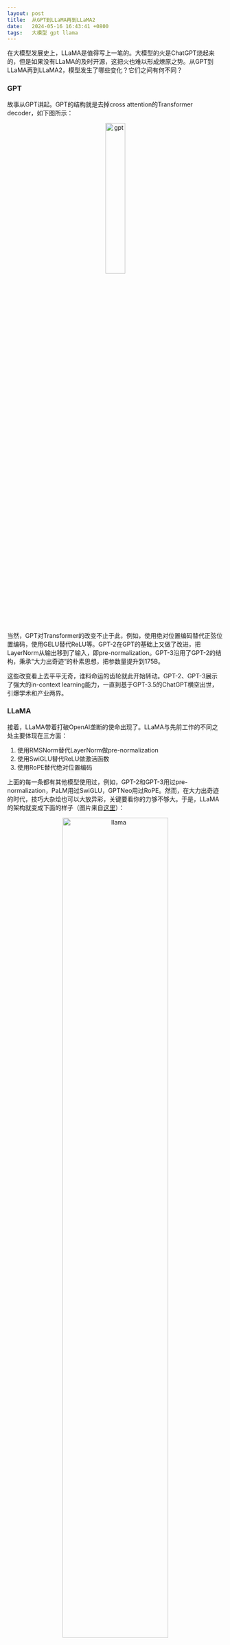 ```yaml
---
layout: post
title:  从GPT到LLaMA再到LLaMA2
date:   2024-05-16 16:43:41 +0800
tags:   大模型 gpt llama
---
```


在大模型发展史上，LLaMA是值得写上一笔的。大模型的火是ChatGPT烧起来的，但是如果没有LLaMA的及时开源，这把火也难以形成燎原之势。从GPT到LLaMA再到LLaMA2，模型发生了哪些变化？它们之间有何不同？

### GPT

故事从GPT讲起。GPT的结构就是去掉cross attention的Transformer decoder，如下图所示：

<p align="center"><img src="/assets/img/gpt-llama-llama2/gpt.PNG" alt="gpt" width="30%"></p>

当然，GPT对Transformer的改变不止于此，例如，使用绝对位置编码替代正弦位置编码，使用GELU替代ReLU等。GPT-2在GPT的基础上又做了改进，把LayerNorm从输出移到了输入，即pre-normalization。GPT-3沿用了GPT-2的结构，秉承“大力出奇迹”的朴素思想，把参数量提升到175B。

这些改变看上去平平无奇，谁料命运的齿轮就此开始转动。GPT-2、GPT-3展示了强大的in-context learning能力，一直到基于GPT-3.5的ChatGPT横空出世，引爆学术和产业两界。

### LLaMA

接着，LLaMA带着打破OpenAI垄断的使命出现了。LLaMA与先前工作的不同之处主要体现在三方面：

1. 使用RMSNorm替代LayerNorm做pre-normalization
2. 使用SwiGLU替代ReLU做激活函数
3. 使用RoPE替代绝对位置编码

上面的每一条都有其他模型使用过，例如，GPT-2和GPT-3用过pre-normalization，PaLM用过SwiGLU，GPTNeo用过RoPE。然而，在大力出奇迹的时代，技巧大杂烩也可以大放异彩，关键要看你的力够不够大。于是，LLaMA的架构就变成下面的样子（图片来自[这里](https://github.com/hkproj/pytorch-llama-notes)）：

<p align="center"><img src="/assets/img/gpt-llama-llama2/llama.png" alt="llama" width="70%"></p>

由于RoPE要说的东西比较多，另写文章介绍。这里只简单介绍SwiGLU和RMSNorm。

#### SwiGLU

[SwiGLU](https://arxiv.org/pdf/2002.05202)是[GLU（Gated Linear Units）](https://arxiv.org/pdf/1612.08083)的一个变体。严格地说，**GLU不是激活函数，而是一层网络**，它通过门控机制调节传递到下一层网络的信息量。设输入为$$\mathbf{x}$$，$$\mathbf{W, V}$$是权重矩阵，$$\mathbf{b, c}$$是偏置向量，则GLU可以表示为：

$$GLU(\mathbf{x, W, V, b, c})=\sigma(\mathbf{xW+b})\otimes (\mathbf{xV+c})$$

其中，$$\sigma$$是sigmoid函数。把上面的sigmoid替换为$$Swish_{\beta}$$（也叫SiLU）激活函数，就得到了SwiGLU：

$$ SwiGLU(\mathbf{x, W, V, b, c})=Swish_{\beta}(\mathbf{xW+b})\otimes (\mathbf{xV+c})$$

其中，$$Swish_{\beta}(\mathbf{x})=\mathbf{x}\sigma(\beta\mathbf{x})$$，$$\beta$$可以是固定值，也可以通过学习得到。例如，固定$$\beta=1$$，则激活函数为$$Swish_{1}(\mathbf{x})=\mathbf{x}\sigma(\mathbf{x})$$。

最初Transformer用ReLU激活FFN：

$$ FFN(\mathbf{x, W_{1}, W_{2}, b_{1}, b_{2}})=\max(0, \mathbf{xW_{1}+b_{1}})\mathbf{W_{2}+b_{2}}$$

后来T5去掉了偏置：

$$ FFN_{ReLU}(\mathbf{x, W_{1}, W_{2}})=\max(0, \mathbf{xW_{1}})\mathbf{W_{2}}$$

到了LLaMA，FFN的激活方式变为：

$$ FFN_{Swish}(\mathbf{x, W_{1}, W_{2}})=Swish_{1}(\mathbf{xW_{1}})\mathbf{W_{2}}$$

#### RMSNorm

[RMSNorm](https://arxiv.org/pdf/1910.07467)可以看作是LayerNorm的简化版。所以，这里首先回顾一下LayerNorm，如果想详细了解，可以看我写的[另一篇文章]({{ site.baseurl }}{% link _posts/2024-05-01-batchnorm-and-layernorm.md %})。

以全连接前馈网络为例，设输入向量$$\mathbf{x}\in\mathbb{R}^{m} $$，输出向量$$\mathbf{y}\in\mathbb{R}^{n} $$，中间的计算过程是这样的：

$$ a_{i}=\sum\limits_{j=1}^{m}w_{ij}x_{j}$$

$$ y_{i} = f(a_{i}+b_{i}) $$

其中，f是激活函数。先计算所有$$a_{i}$$的均值$$\mu$$和方差$$\sigma$$：

$$ \mu=\frac{1}{n}\sum\limits_{i=1}^{n}a_{i} $$

$$ \sigma=\sqrt{\frac{1}{n}\sum\limits_{i=1}^{n}(a_{i}-\mu)^2} $$

接着做LayerNorm：

$$ \bar{a}_{i}=\frac{a_{i}-\mu}{\sigma}g_{i} $$

$$ y_{i} = f(\bar{a}_{i}+b_{i}) $$

RMSNorm省去了计算均值的步骤，即RMS不需要re-centering（实际上，RMSNorm论文也做实验验证了re-center不重要，LayerNorm被打脸）：

$$ \bar{a}_{i}=\frac{a_{i}}{RMS(\mathbf{a})}g_{i}$$

$$ RMS(\mathbf{a})=\sqrt{\frac{1}{n}\sum\limits_{i=1}^{n}a_{i}} $$

总之，用了上面介绍的几个技巧，LLaMA-13B的效果号称可以打败GPT-3(175B)，这里不做深究，知道LLaMA很强就是了。

### LLaMA2

2023年12月，LLaMA2出来了。与LLaMA1的架构基本相同，不同之处主要有两个：一是上下文长度从2048增加到了4096，二是用了一种新型注意力机制[GQA（Grouped-Query Attention）](https://arxiv.org/pdf/2305.13245)。

增加上下文长度不仅提升了LLaMA的性能，而且拓宽了它的应用场景，这是一个非常直观的改进。GQA比较复杂，涉及到KV-cache等概念，这里做个简单介绍。

#### KV-cache

要说GQA，不得不先说说KV-cache。众所周知，GPT在时间步t生成的token会和[0, t-1]时间步生成的所有token拼接在一起，作为下一个时间步的输入。我们以输入*money is all you need*为例，模拟GPT的自回归过程：

1. 输入：[BOS]，输出：money
2. 输入：[BOS, money]，输出：is
3. 输入：[BOS, money, is]，输出：all
4. 输入：[BOS, money, is, all]，输出：you
5. 输入：[BOS, money, is, all, you]，输出：need
6. 输入：[BOS, money, is, all, you, need]，输出：EOS

以上面的第3步为例，GPT首先把输入的三个token向量与$$ W^{Q}, W^{K}, W^{V} $$相乘，得到Q、K和V向量，然后用QKV计算注意力，得到表示这三个token的新向量并输出。

这时，细心的你一定会发现，在第3步计算"BOS"和"money"的Q、K、V向量好像没必要。因为这些向量在第2步已经算过了，何必在第3步重新算一遍呢？真正需要在第3步计算的，只有新增的"is"的Q、K和V向量。然后，GPT分别计算"is"的Q向量和"BOS"、"money"、"is"的K向量的点积，再与"is"的V向量相乘，就能得到"is"的注意力值了。在此过程中，"BOS"和"money"的注意力值保持不变。

于是，你的脑海中自然而然地产生了一个想法：为什么不把第1步和第2步已经算过的K和V向量全部重缓存起来，在第3步中直接使用呢？恭喜你，答对了，这就是KV-cache！

为了更好地理解KV-cache，我们看两段[示例代码](https://blog.fireworks.ai/multi-query-attention-is-all-you-need-db072e758055)。第一段是没有使用KV-cache的原始多头注意力：

```
Q = torch.randn(N, h, S, d_k)
K = torch.randn(N, h, L, d_k)
V = torch.randn(N, h, L, d_k)

# <...>

logits = torch.matmul(Q, K.transpose(2, 3)) # Output shape [N, h, S, L]
softmax_out = torch.softmax(logits / math.sqrt(d_k), dim=-1) # Output shape [N, h, S, L]
attn_out = torch.matmul(softmax_out, V) # Output shape [N, h, S, d_k]
```

其中，h是head数量，S和L分别是query和key的序列长度（对于自注意力有S=L），d_k是模型隐层维度。可以看到，输出attn_out包含了每个token的注意力值，共S个。

再看第二段代码，这次使用了KV-cache：

```
# Cached K and V values across iterations
K = torch.randn(N, h, ..., d_k)
V = torch.randn(N, h, ..., d_k)

# Single-step QKV values computed during sequence generation
Q_incr = torch.randn(N, h, 1, d_k)
K_incr = torch.randn(N, h, 1, d_k)
V_incr = torch.randn(N, h, 1, d_k)

# <...>

# Update KV-cache
K = torch.cat([K, K_incr], dim=-2)
V = torch.cat([V, V_incr], dim=-2)

# Compute attention (L is sequence length so far)
logits = torch.matmul(Q_incr, K.transpose(2, 3)) # Output shape [N, h, 1, L]
softmax_out = torch.softmax(logits / math.sqrt(d_k), dim=-1) # Output shape [N, h, 1, L]
attn_out = torch.matmul(softmax_out, V) # Output shape [N, h, 1, d_k]
```

可以看到，这次只计算新增token的Q（即Q_incr)与先前所有token的K的点积，输出attn_out只包含一个新增token的注意力值。

#### GQA

KV-cache确实提升了Transformer decoder的推理速度，但是随着输入变得越来越长，KV-cache会给存储带来很大负担。所以，Google在2019年提出了[Multi-Query Attention (MQA)](https://arxiv.org/pdf/1911.02150)，不同的注意力头仍使用不同的Q向量，但使用同一个K和V向量：

```
# Cached K and V values across iterations
K = torch.randn(N, ..., d_k)
V = torch.randn(N, ..., d_k)

# Single-step QKV values computed during sequence generation
Q_incr = torch.randn(N, h, 1, d_k)
K_incr = torch.randn(N, 1, d_k)
V_incr = torch.randn(N, 1, d_k)

# <...>

# Update KV-cache
K = torch.cat([K, K_incr], dim=-2)
V = torch.cat([V, V_incr], dim=-2)

# Compute attention (L is sequence length so far)
# NB: K is broadcasted (repeated) out across Q's `h` dimension!
logits = torch.matmul(Q_incr, K.transpose(2, 3)) # Output shape [N, h, 1, L]
softmax_out = torch.softmax(logits / math.sqrt(d_k), dim=-1) # Output shape [N, h, 1, L]
# NB: V is broadcasted (repeated) out across softmax_out's `h` dimension!
attn_out = torch.matmul(softmax_out, V) # Output shape [N, h, 1, d_k]
```

可以看到，新增token的Q（即Q_incr）包含了h个注意力头，但K_incr和V_incr各自只包含了一个注意力头。因此，KV-cache的缓存量变为原来的1/h。

然而，原本K和V都有h个头，MQA简化到各剩一个头，模型性能受到损失。而原始的多头注意力MHA又会使KV-cache占用太多存储。怎么办？Google再次站出来，提出了“折中”方案[Grouped-Query Attention (GQA)](https://arxiv.org/pdf/2305.13245)。

GQA的思路简单粗暴：用原始MHA，每个K和V有多个注意力头，你嫌占内存；用MQA，每个K和V只有一个注意力头，你嫌性能有损失。那么索性把Q的h个注意力头分成几组，每个组对应一个K和V，这样既不会占用太多内存，也不会损失太多性能。

下图对比了原始多头注意力MHA、多查询注意力MQA和分组查询注意力GQA三种注意力机制：

<p align="center"><img src="/assets/img/gpt-llama-llama2/mha-mqa-gqa.png" alt="mha-mqa-gqa" width="100%"></p>

可以看出，GQA的机制是Q的若干个注意力头组成一组，共享同一个K和V。

### 感悟

大力出奇迹的时代，仅仅靠堆砌“奇技淫巧”就能获得良好收效。如果你像王思聪一样有钱，随便搞点创意加到项目上，项目效果可能都会被指数级放大。最大的问题是，如何成为王思聪？

